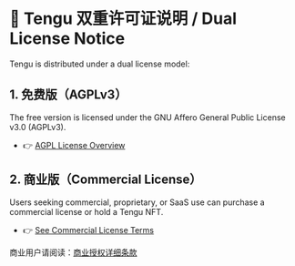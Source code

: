 # 💼 Tengu 双重许可证说明 / Dual License Notice

Tengu is distributed under a dual license model:

## 1. 免费版（AGPLv3）
The free version is licensed under the GNU Affero General Public License v3.0 (AGPLv3).
- 👉 [AGPL License Overview](./agplv3)

## 2. 商业版（Commercial License）
Users seeking commercial, proprietary, or SaaS use can purchase a commercial license or hold a Tengu NFT.
- 👉 [See Commercial License Terms](./commercial)

商业用户请阅读：[商业授权详细条款](./commercial.zh)
